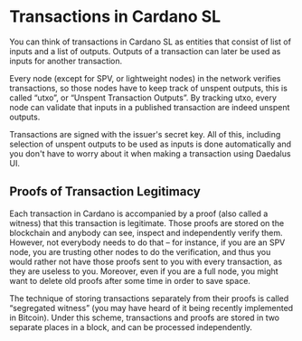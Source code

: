 # Transactions in Cardano SL

[//]: # (<2017-02-21>)

You can think of transactions in Cardano SL as entities that consist of
list of inputs and a list of outputs. Outputs of a transaction can later
be used as inputs for another transaction. 

Every node (except for SPV, or lightweight nodes) in the network
verifies transactions, so those nodes have to keep track of unspent
outputs, this is called “utxo”, or “Unspent Transaction Outputs”. By
tracking utxo, every node can validate that inputs in a published
transaction are indeed unspent outputs.

Transactions are signed with the issuer's secret key. All of this,
including selection of unspent outputs to be used as inputs is done
automatically and you don't have to worry about it when making a
transaction using Daedalus UI.

## Proofs of Transaction Legitimacy

Each transaction in Cardano is accompanied by a proof (also called a
witness) that this transaction is legitimate. Those proofs are stored on
the blockchain and anybody can see, inspect and independently verify
them. However, not everybody needs to do that – for instance, if you are
an SPV node, you are trusting other nodes to do the verification, and
thus you would rather not have those proofs sent to you with every
transaction, as they are useless to you. Moreover, even if you are a
full node, you might want to delete old proofs after some time in order
to save space.

The technique of storing transactions separately from their proofs is
called “segregated witness” (you may have heard of it being recently
implemented in Bitcoin). Under this scheme, transactions and proofs are
stored in two separate places in a block, and can be processed
independently.
